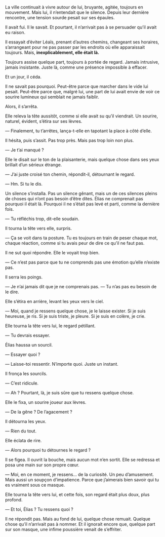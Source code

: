 La ville continuait à vivre autour de lui, bruyante, agitée, toujours en mouvement. Mais lui, il n’entendait que le silence. Depuis leur dernière rencontre, une tension sourde pesait sur ses épaules.

Il avait fui. Il le savait. Et pourtant, il n’arrivait pas à se persuader qu’il avait eu raison.

Il essayait d’éviter Léaïs, prenant d’autres chemins, changeant ses horaires, s’arrangeant pour ne pas passer par les endroits où elle apparaissait toujours. Mais, **inexplicablement, elle était là.**

Toujours assise quelque part, toujours à portée de regard. Jamais intrusive, jamais insistante. Juste là, comme une présence impossible à effacer.

Et un jour, il céda.

Il ne savait pas pourquoi. Peut-être parce que marcher dans le vide lui pesait. Peut-être parce que, malgré lui, une part de lui avait envie de voir ce sourire lumineux qui semblait ne jamais faiblir.

Alors, il s’arrêta.

Elle releva la tête aussitôt, comme si elle avait su qu’il viendrait. Un sourire, naturel, évident, s’étira sur ses lèvres.

— Finalement, tu t’arrêtes, lança-t-elle en tapotant la place à côté d’elle.

Il hésita, puis s’assit. Pas trop près. Mais pas trop loin non plus.

— Je t’ai manqué ?

Elle le disait sur le ton de la plaisanterie, mais quelque chose dans ses yeux brillait d’un sérieux étrange.

— J’ai juste croisé ton chemin, répondit-il, détournant le regard.

— Hm. Si tu le dis.

Un silence s’installa. Pas un silence gênant, mais un de ces silences pleins de choses qui n’ont pas besoin d’être dites.
Élias ne comprenait pas pourquoi il était là. Pourquoi il ne s’était pas levé et parti, comme la dernière fois.

— Tu réfléchis trop, dit-elle soudain.

Il tourna la tête vers elle, surpris.

— Ça se voit dans ta posture. Tu es toujours en train de peser chaque mot, chaque réaction, comme si tu avais peur de dire ce qu’il ne faut pas.

Il ne sut quoi répondre. Elle le voyait trop bien.

— Ce n’est pas parce que tu ne comprends pas une émotion qu’elle n’existe pas.

Il serra les poings.

— Je n’ai jamais dit que je ne comprenais pas.
— Tu n’as pas eu besoin de le dire.

Elle s’étira en arrière, levant les yeux vers le ciel.

— Moi, quand je ressens quelque chose, je le laisse exister. Si je suis heureuse, je ris. Si je suis triste, je pleure. Si je suis en colère, je crie.

Elle tourna la tête vers lui, le regard pétillant.

— Tu devrais essayer.

Élias haussa un sourcil.

— Essayer quoi ?

— Laisse-toi ressentir. N’importe quoi. Juste un instant.

Il fronça les sourcils.

— C’est ridicule.

— Ah ? Pourtant, là, je suis sûre que tu ressens quelque chose.

Elle le fixa, un sourire joueur aux lèvres.

— De la gêne ? De l’agacement ?

Il détourna les yeux.

— Rien du tout.

Elle éclata de rire.

— Alors pourquoi tu détournes le regard ?

Il se figea. Il ouvrit la bouche, mais aucun mot n’en sortit.
Elle se redressa et posa une main sur son propre cœur.

— Moi, en ce moment, je ressens… de la curiosité. Un peu d’amusement. Mais aussi un soupçon d’impatience. Parce que j’aimerais bien savoir qui tu es vraiment sous ce masque.

Elle tourna la tête vers lui, et cette fois, son regard était plus doux, plus profond.

— Et toi, Élias ? Tu ressens quoi ?

Il ne répondit pas. Mais au fond de lui, quelque chose remuait. Quelque chose qu’il n’arrivait pas à nommer. Et il ignorait encore que, quelque part sur son masque, une infime poussière venait de s’effriter.